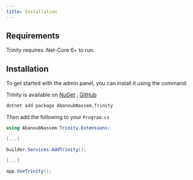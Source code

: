 ```yaml
---
title: Installation
---
```

## Requirements

Trinity requires .Net-Core 6+ to run.


## Installation

To get started with the admin panel, you can install it using the command:

Trinity is available on [NuGet](https://www.nuget.org/packages/Trinity/) , [GitHub](https://github.com/AbanoubNassem/Trinity)

```bash
dotnet add package AbanoubNassem.Trinity
```

Then add the following to your `Program.cs`

```csharp
using AbanoubNassem.Trinity.Extensions;

[...]

builder.Services.AddTrinity();

[...]

app.UseTrinity();
```